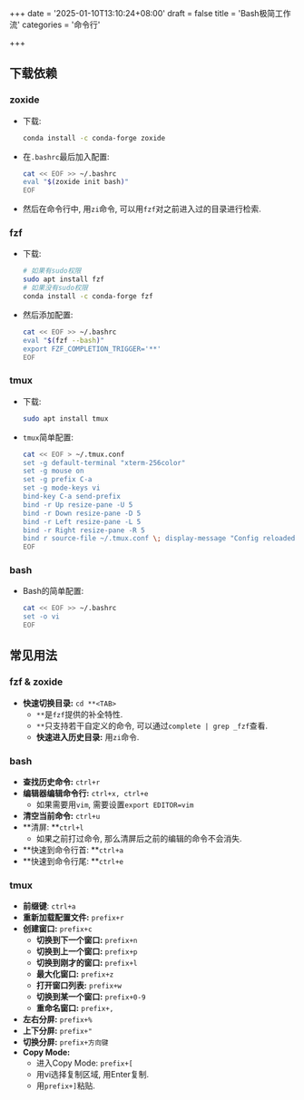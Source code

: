 +++
date = '2025-01-10T13:10:24+08:00'
draft = false
title = 'Bash极简工作流'
categories = '命令行'

+++



## 下载依赖

### zoxide

* 下载:

  ```bash
  conda install -c conda-forge zoxide
  ```

* 在`.bashrc`最后加入配置:

  ```bash
  cat << EOF >> ~/.bashrc
  eval "$(zoxide init bash)"
  EOF
  ```

* 然后在命令行中, 用`zi`命令, 可以用`fzf`对之前进入过的目录进行检索.

### fzf

* 下载:

  ```bash
  # 如果有sudo权限
  sudo apt install fzf
  # 如果没有sudo权限
  conda install -c conda-forge fzf
  ```

* 然后添加配置:

  ```bash
  cat << EOF >> ~/.bashrc
  eval "$(fzf --bash)"
  export FZF_COMPLETION_TRIGGER='**'
  EOF
  ```

### tmux

* 下载:

  ```bash
  sudo apt install tmux
  ```

* `tmux`简单配置:

  ```bash
  cat << EOF > ~/.tmux.conf
  set -g default-terminal "xterm-256color"
  set -g mouse on
  set -g prefix C-a
  set -g mode-keys vi
  bind-key C-a send-prefix
  bind -r Up resize-pane -U 5
  bind -r Down resize-pane -D 5
  bind -r Left resize-pane -L 5
  bind -r Right resize-pane -R 5
  bind r source-file ~/.tmux.conf \; display-message "Config reloaded!"
  EOF
  ```



### bash

* Bash的简单配置:

  ```bash
  cat << EOF >> ~/.bashrc
  set -o vi
  EOF
  ```

  



## 常见用法



### fzf & zoxide

* **快速切换目录:**  `cd **<TAB>`
  * `**`是`fzf`提供的补全特性.
  * `**`只支持若干自定义的命令, 可以通过`complete | grep _fzf`查看.
  * **快速进入历史目录:** 用`zi`命令.



### bash

* **查找历史命令:** `ctrl+r`
* **编辑器编辑命令行:** `ctrl+x, ctrl+e`
  * 如果需要用`vim`, 需要设置`export EDITOR=vim`
* **清空当前命令:** `ctrl+u`
* **清屏: **`ctrl+l`
  * 如果之前打过命令, 那么清屏后之前的编辑的命令不会消失.
* **快速到命令行首: **`ctrl+a`
* **快速到命令行尾: **`ctrl+e`



### tmux

* **前缀键**: `ctrl+a`
* **重新加载配置文件:** `prefix+r`
* **创建窗口:** `prefix+c`
  * **切换到下一个窗口:** `prefix+n`
  * **切换到上一个窗口:** `prefix+p`
  * **切换到刚才的窗口:** `prefix+l`
  * **最大化窗口:** `prefix+z`
  * **打开窗口列表:** `prefix+w`
  * **切换到某一个窗口:** `prefix+0-9`
  * **重命名窗口:** `prefix+,`
* **左右分屏:** `prefix+%`
* **上下分屏:** `prefix+"`
* **切换分屏:** `prefix+方向键`
* **Copy Mode:**
  * 进入Copy Mode: `prefix+[`
  * 用vi选择复制区域, 用Enter复制.
  * 用`prefix+]`粘贴.
